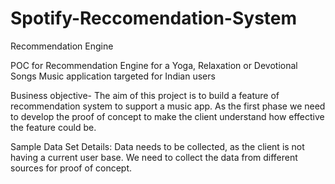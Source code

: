 # Spotify-Reccomendation-System
 Recommendation Engine

POC for Recommendation Engine for a Yoga, Relaxation or Devotional Songs Music application targeted for Indian users

Business objective- The aim of this project is to build a feature of recommendation system to support a music app. As the first phase we need to develop the proof of concept to make the client understand how effective the feature could be.

Sample Data Set Details: Data needs to be collected, as the client is not having a current user base. We need to collect the data from different sources for proof of concept.
